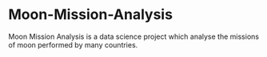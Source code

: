 # Moon-Mission-Analysis
Moon Mission Analysis is a data science project which analyse the missions of moon performed by many countries.
